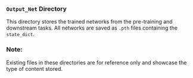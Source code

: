 ### `Output_Net` Directory

This directory stores the trained networks from the pre-training and downstream tasks. All networks are saved as `.pth` files containing the `state_dict`.

### Note:

Existing files in these directories are for reference only and showcase the type of content stored.